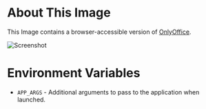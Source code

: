 # About This Image

This Image contains a browser-accessible version of [OnlyOffice](https://www.onlyoffice.com/).

![Screenshot][Image_Screenshot]

[Image_Screenshot]: https://f.hubspotusercontent30.net/hubfs/5856039/dockerhub/image-screenshots/only-office.png "Image Screenshot"

# Environment Variables

* `APP_ARGS` - Additional arguments to pass to the application when launched.
